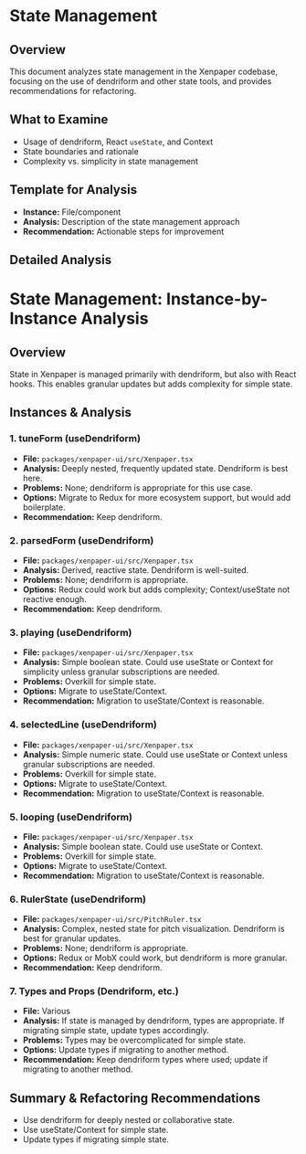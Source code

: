 # State Management

## Overview

This document analyzes state management in the Xenpaper codebase, focusing on the use of dendriform and other state tools, and provides recommendations for refactoring.

## What to Examine
- Usage of dendriform, React `useState`, and Context
- State boundaries and rationale
- Complexity vs. simplicity in state management

## Template for Analysis
- **Instance:** File/component
- **Analysis:** Description of the state management approach
- **Recommendation:** Actionable steps for improvement

## Detailed Analysis

# State Management: Instance-by-Instance Analysis

## Overview
State in Xenpaper is managed primarily with dendriform, but also with React hooks. This enables granular updates but adds complexity for simple state.

## Instances & Analysis

### 1. tuneForm (useDendriform<TuneForm>)
- **File:** `packages/xenpaper-ui/src/Xenpaper.tsx`
- **Analysis:** Deeply nested, frequently updated state. Dendriform is best here.
- **Problems:** None; dendriform is appropriate for this use case.
- **Options:** Migrate to Redux for more ecosystem support, but would add boilerplate.
- **Recommendation:** Keep dendriform.

### 2. parsedForm (useDendriform<Parsed>)
- **File:** `packages/xenpaper-ui/src/Xenpaper.tsx`
- **Analysis:** Derived, reactive state. Dendriform is well-suited.
- **Problems:** None; dendriform is appropriate.
- **Options:** Redux could work but adds complexity; Context/useState not reactive enough.
- **Recommendation:** Keep dendriform.

### 3. playing (useDendriform<boolean>)
- **File:** `packages/xenpaper-ui/src/Xenpaper.tsx`
- **Analysis:** Simple boolean state. Could use useState or Context for simplicity unless granular subscriptions are needed.
- **Problems:** Overkill for simple state.
- **Options:** Migrate to useState/Context.
- **Recommendation:** Migration to useState/Context is reasonable.

### 4. selectedLine (useDendriform<number>)
- **File:** `packages/xenpaper-ui/src/Xenpaper.tsx`
- **Analysis:** Simple numeric state. Could use useState or Context unless granular subscriptions are needed.
- **Problems:** Overkill for simple state.
- **Options:** Migrate to useState/Context.
- **Recommendation:** Migration to useState/Context is reasonable.

### 5. looping (useDendriform<boolean>)
- **File:** `packages/xenpaper-ui/src/Xenpaper.tsx`
- **Analysis:** Simple boolean state. Could use useState or Context.
- **Problems:** Overkill for simple state.
- **Options:** Migrate to useState/Context.
- **Recommendation:** Migration to useState/Context is reasonable.

### 6. RulerState (useDendriform<RulerState>)
- **File:** `packages/xenpaper-ui/src/PitchRuler.tsx`
- **Analysis:** Complex, nested state for pitch visualization. Dendriform is best for granular updates.
- **Problems:** None; dendriform is appropriate.
- **Options:** Redux or MobX could work, but dendriform is more granular.
- **Recommendation:** Keep dendriform.

### 7. Types and Props (Dendriform<TuneForm>, etc.)
- **File:** Various
- **Analysis:** If state is managed by dendriform, types are appropriate. If migrating simple state, update types accordingly.
- **Problems:** Types may be overcomplicated for simple state.
- **Options:** Update types if migrating to another method.
- **Recommendation:** Keep dendriform types where used; update if migrating to another method.

## Summary & Refactoring Recommendations
- Use dendriform for deeply nested or collaborative state.
- Use useState/Context for simple state.
- Update types if migrating simple state.
